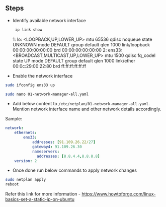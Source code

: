 ## Steps

- Identify available network interface
  
  ```sh
   ip link show
  ```
   1: lo: <LOOPBACK,UP,LOWER_UP> mtu 65536 qdisc noqueue state UNKNOWN mode DEFAULT group default qlen 1000
    link/loopback 00:00:00:00:00:00 brd 00:00:00:00:00:00
   2: ens33: <BROADCAST,MULTICAST,UP,LOWER_UP> mtu 1500 qdisc fq_codel state UP mode DEFAULT group default qlen 1000 link/ether 00:0c:29:00:22:80 brd ff:ff:ff:ff:ff:ff
 
- Enable the network interface

```sh
sudo ifconfig ens33 up
```

```sh
sudo nano 01-network-manager-all.yaml
```

- Add below content to `/etc/netplan/01-network-manager-all.yaml`. Mention network interface name and other network details accordingly.

Sample:
```yaml
network:
    ethernets:
        ens33:
            addresses: [91.109.26.22/27]
            gateway4: 91.109.26.30
            nameservers:
              addresses: [8.8.4.4,8.8.8.8]
    version: 2
```

- Once done run below commands to apply network changes

```sh
sudo netplan apply
reboot
```
Refer this link for more information - https://www.howtoforge.com/linux-basics-set-a-static-ip-on-ubuntu
